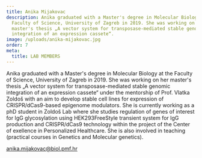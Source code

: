 ```yaml
---
title: Anika Mijakovac
description: Anika graduated with a Master's degree in Molecular Biology at the
  Faculty of Science, University of Zagreb in 2019. She was working on her
  master's thesis „A vector system for transposase-mediated stable genomic
  integration of an expression cassete“.
image: /uploads/anika-mijakovac.jpg
order: 7
meta:
  title: LAB MEMBERS
---
```

Anika graduated with a Master's degree in Molecular Biology at the Faculty of Science, University of Zagreb in 2019. She was working on her master's thesis „A vector system for transposase-mediated stable genomic integration of an expression cassete“ under the mentorship of Prof. Vlatka Zoldoš with an aim to develop stable cell lines for expression of CRISPR/dCas9-based epigenome modulators. She is currently working as a phD student in Zoldoš Lab where she studies regulation of genes of interest for IgG glycosylation using HEK293FreeStyle transient system for IgG production and CRISPR/dCas9 technology within the project of the Center of exellence in Personalized Healthcare. She is also involved in teaching (practical courses in Genetics and Molecular genetics).

[anika.mijakovac@biol.pmf.hr](mailto:anika.mijakovac@biol.pmf.hr)